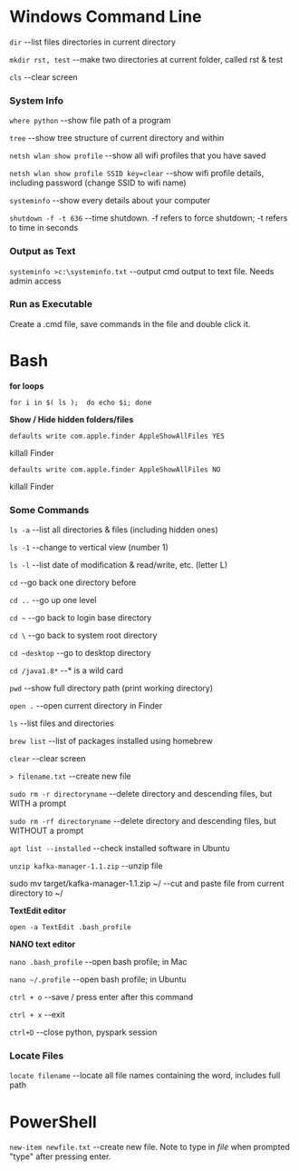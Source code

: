 # Windows Command Line

`dir`                     --list files directories in current directory

`mkdir rst, test`         --make two directories at current folder, called rst & test

`cls`                     --clear screen

### System Info

`where python`            --show file path of a program 

`tree`                    --show tree structure of current directory and within

`netsh wlan show profile` --show all wifi profiles that you have saved

`netsh wlan show profile SSID key=clear`  --show wifi profile details, including password (change SSID to wifi name)

`systeminfo`              --show every details about your computer

`shutdown -f -t 636`      --time shutdown. -f refers to force shutdown; -t refers to time in seconds

### Output as Text

`systeminfo >c:\systeminfo.txt`           --output cmd output to text file. Needs admin access

### Run as Executable

Create a .cmd file, save commands in the file and double click it.



# Bash

__for loops__

`for i in $( ls ); 
do echo $i;
done`

__Show / Hide hidden folders/files__

`defaults write com.apple.finder AppleShowAllFiles YES`

killall Finder

`defaults write com.apple.finder AppleShowAllFiles NO`

killall Finder

### Some Commands

`ls -a`   --list all directories & files (including hidden ones)

`ls -1`   --change to vertical view (number 1)

`ls -l`   --list date of modification & read/write, etc. (letter L)

`cd` 			--go back one directory before

`cd ..`   --go up one level

`cd ~`		--go back to login base directory

`cd \`    --go back to system root directory

`cd ~desktop`		--go to desktop directory

`cd /java1.8*`  --* is a wild card

`pwd`			--show full directory path (print working directory)

`open .`			--open current directory in Finder

`ls`			--list files and directories

`brew list`		--list of packages installed using homebrew

`clear`   --clear screen

`> filename.txt` --create new file

`sudo rm -r directoryname` --delete directory and descending files, but WITH a prompt

`sudo rm -rf directoryname` --delete directory and descending files, but WITHOUT a prompt

`apt list --installed`  --check installed software in Ubuntu

`unzip kafka-manager-1.1.zip` --unzip file

sudo mv target/kafka-manager-1.1.zip ~/   --cut and paste file from current directory to ~/


__TextEdit editor__			

`open -a TextEdit .bash_profile`


__NANO text editor__

`nano .bash_profile`	--open bash profile; in Mac

`nano ~/.profile`	--open bash profile; in Ubuntu

`ctrl + o`			--save / press enter after this command

`ctrl + x`			--exit

`ctrl+D`			--close python, pyspark session


### Locate Files

`locate filename` --locate all file names containing the word, includes full path


# PowerShell

`new-item newfile.txt` --create new file. Note to type in *file* when prompted "type" after pressing enter.

